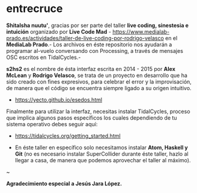 # entrecruce

<b>Shitalsha nuutu'</b>, gracias por ser parte del taller <b>live coding, sinestesia e intuición</b> organizado por <b>Live Code Mad</b> - https://www.medialab-prado.es/actividades/taller-de-live-coding-por-rodrigo-velasco en el <b>MediaLab Prado</b>.- Los archivos en éste repositorio nos ayudarán a programar al-vuelo conversando con Processing, a través de mensajes OSC escritos en TidalCycles.- 

<b>s2hs2</b> es el nombre de ésta interfaz escrita en 2014 - 2015 por <b>Alex McLean</b> y <b>Rodrigo Velasco</b>, se trata de un proyecto en desarrollo que ha sido creado con fines expresivos, para celebrar el error y la improvisación, de manera que el código se encuentra siempre ligado a su origen intuitivo.

+ https://yecto.github.io/esedos.html

Finalmente para utilizar la interfaz, necesitas instalar TidalCycles, proceso que implica algunos pasos específicos los cuales dependiendo de tu sistema operativo debes seguir aquí:

- https://tidalcycles.org/getting_started.html

* En éste taller en específico solo necesitamos instalar <b>Atom, Haskell y Git</b> (no es necesario instalar SuperCollider durante éste taller, hazlo al llegar a casa, de manera que podemos aprovechar el taller al máximo).

~

<b>Agradecimiento especial a Jesús Jara López.</b>
